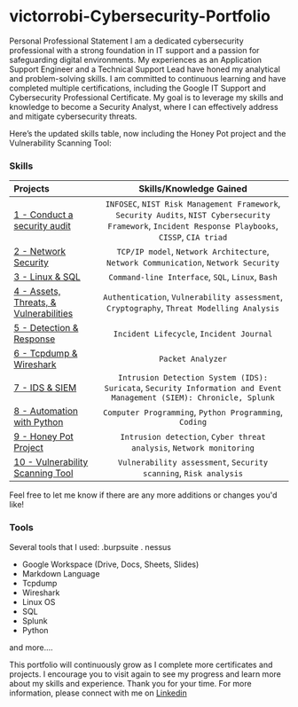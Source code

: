 # victorrobi-Cybersecurity-Portfolio 

Personal Professional Statement
I am a dedicated cybersecurity professional with a strong foundation in IT support and a passion for safeguarding digital environments. My experiences as an Application Support Engineer and a Technical Support Lead have honed my analytical and problem-solving skills. I am committed to continuous learning and have completed multiple certifications, including the Google IT Support and Cybersecurity Professional Certificate. My goal is to leverage my skills and knowledge to become a Security Analyst, where I can effectively address and mitigate cybersecurity threats.

Here’s the updated skills table, now including the Honey Pot project and the Vulnerability Scanning Tool:

### Skills  
| Projects | Skills/Knowledge Gained | 
| :--- |:---:|
| [1 - Conduct a security audit](https://github.com/Kwangsa19/Ketmanto-Cybersecurity-Portfolio/tree/main/1%20-%20Conduct%20an%20Audit) | `INFOSEC`, `NIST Risk Management Framework`, `Security Audits`, `NIST Cybersecurity Framework`, `Incident Response Playbooks`, `CISSP`, `CIA triad` |
| [2 - Network Security](https://github.com/Kwangsa19/Ketmanto-Cybersecurity-Portfolio/tree/main/2%20-%20Network%20Security) | `TCP/IP model`, `Network Architecture`, `Network Communication`, `Network Security` | 
| [3 - Linux & SQL](https://github.com/Kwangsa19/Ketmanto-Cybersecurity-Portfolio/tree/main/3%20-%20Linux%20%26%20SQL) | `Command-line Interface`, `SQL`, `Linux`, `Bash` | 
| [4 - Assets, Threats, & Vulnerabilities](https://github.com/Kwangsa19/Ketmanto-Cybersecurity-Portfolio/tree/main/4%20-%20Assets%20%26%20Threats%20%26%20Vulnerabilities) | `Authentication`, `Vulnerability assessment`, `Cryptography`, `Threat Modelling Analysis`|
| [5 - Detection & Response](https://github.com/Kwangsa19/Ketmanto-Cybersecurity-Portfolio/tree/main/5%20-%20Detection%20%26%20Response) | `Incident Lifecycle`, `Incident Journal` |
| [6 - Tcpdump & Wireshark](https://github.com/Kwangsa19/Ketmanto-Cybersecurity-Portfolio/tree/main/6%20-%20Tcpdump%20%26%20Wireshark) | `Packet Analyzer` | 
| [7 - IDS & SIEM](https://github.com/Kwangsa19/Ketmanto-Cybersecurity-Portfolio/tree/main/7%20-%20IDS%20%26%20SIEM) | `Intrusion Detection System (IDS): Suricata`, `Security Information and Event Management (SIEM): Chronicle, Splunk` |
| [8 - Automation with Python](https://github.com/Kwangsa19/Ketmanto-Cybersecurity-Portfolio/tree/main/8%20-%20Automation%20with%20Python) | `Computer Programming`, `Python Programming`, `Coding`  |
| [9 - Honey Pot Project](https://github.com/Kwangsa19/Ketmanto-Cybersecurity-Portfolio/tree/main/HoneyPot) | `Intrusion detection`, `Cyber threat analysis`, `Network monitoring` |
| [10 - Vulnerability Scanning Tool](VulnerabilityScanningTool) | `Vulnerability assessment`, `Security scanning`, `Risk analysis` |

Feel free to let me know if there are any more additions or changes you'd like!
### Tools 
Several tools that I used: 
.burpsuite
. nessus
* Google Workspace (Drive, Docs, Sheets, Slides)
* Markdown Language 
* Tcpdump
* Wireshark
* Linux OS
* SQL
* Splunk
* Python 


and more....


This portfolio will continuously grow as I complete more certificates and projects. I encourage you to visit again to see my progress and learn more about my skills and experience.
Thank you for your time. For more information, please connect with me on [Linkedin](www.linkedin.com/in/victor-robi-2710222a6
)

